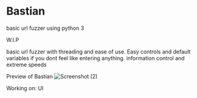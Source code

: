 # Bastian
basic url fuzzer using python 3

W.I.P

basic url fuzzer with threading and ease of use.
Easy controls and default variables if you dont feel like entering anything.
information control and extreme speeds

Preview of Bastian
![Screenshot (2)](https://user-images.githubusercontent.com/58829764/88996979-8da05100-d2bc-11ea-9c9d-c1b192629d77.png)

Working on:
UI
